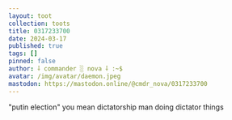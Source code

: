 ```yaml
---
layout: toot
collection: toots
title: 0317233700
date: 2024-03-17
published: true
tags: []
pinned: false
author: ⸸ commander ░ nova ⸸ :~$
avatar: /img/avatar/daemon.jpeg
mastodon: https://mastodon.online/@cmdr_nova/0317233700
---
```


"putin election" you mean dictatorship man doing dictator things
